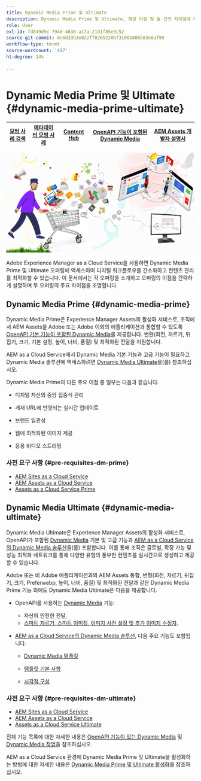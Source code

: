 ```yaml
---
title: Dynamic Media Prime 및 Ultimate
description: Dynamic Media Prime 및 Ultimate, 해당 이점 및 둘 간의 차이점에 대해 자세히 알아보십시오.
role: User
exl-id: fd049d9c-7940-4638-a17a-21d1f85e9c52
source-git-commit: 0c0d33b3e022ff0265220bf3106b888b83e8af99
workflow-type: tm+mt
source-wordcount: '417'
ht-degree: 14%

---
```


# Dynamic Media Prime 및 Ultimate {#dynamic-media-prime-ultimate}

| [모범 사례 검색](/help/assets/search-best-practices.md) | [메타데이터 모범 사례](/help/assets/metadata-best-practices.md) | [Content Hub](/help/assets/product-overview.md) | [OpenAPI 기능이 포함된 Dynamic Media](/help/assets/dynamic-media-open-apis-overview.md) | [AEM Assets 개발자 설명서](https://developer.adobe.com/experience-cloud/experience-manager-apis/) |
| ------------- | --------------------------- |---------|----|-----|

![Dynamic Media 배너](/help/assets/assets/dm-pnp-banner.png)

Adobe Experience Manager as a Cloud Service을 사용하면 Dynamic Media Prime 및 Ultimate 오퍼링에 액세스하여 디지털 워크플로우를 간소화하고 컨텐츠 관리를 최적화할 수 있습니다. 이 문서에서는 각 오퍼링을 소개하고 오퍼링의 이점을 간략하게 설명하며 두 오퍼링의 주요 차이점을 조명합니다.

## Dynamic Media Prime {#dynamic-media-prime}

Dynamic Media Prime은 Experience Manager Assets의 활성화 서비스로, 조직에서 AEM Assets을 Adobe 또는 Adobe 이외의 애플리케이션과 통합할 수 있도록 [OpenAPI 기본 기능이 포함된 Dynamic Media](/help/assets/dynamic-media-open-apis-overview.md)를 제공합니다. 변환(회전, 자르기, 뒤집기, 크기, 기본 설정, 높이, 너비, 품질) 및 최적화된 전달을 지원합니다.

AEM as a Cloud Service에서 Dynamic Media 기본 기능과 고급 기능이 필요하고 Dynamic Media 솔루션에 액세스하려면 [Dynamic Media Ultimate](#dynamic-media-ultimate)을(를) 참조하십시오.

Dynamic Media Prime의 다른 주요 이점 중 일부는 다음과 같습니다.

* 디지털 자산의 중앙 집중식 관리

* 게재 URL에 반영되는 실시간 업데이트

* 브랜드 일관성

* 웹에 최적화된 이미지 제공

* 응용 비디오 스트리밍

### 사전 요구 사항 {#pre-requisites-dm-prime}

* [AEM Sites as a Cloud Service](/help/sites-cloud/authoring/quick-start.md)
* [AEM Assets as a Cloud Service](/help/assets/overview.md)
* [Assets as a Cloud Service Prime](/help/assets/assets-prime.md)

## Dynamic Media Ultimate {#dynamic-media-ultimate}

Dynamic Media Ultimate은 Experience Manager Assets의 활성화 서비스로, OpenAPI가 포함된 [Dynamic Media](/help/assets/dynamic-media-open-apis-overview.md) 기본 및 고급 기능과 [AEM as a Cloud Service의 Dynamic Media 솔루션](/help/assets/dynamic-media/dynamic-media.md)을(를) 포함합니다. 이를 통해 조직은 글로벌, 확장 가능 및 성능 최적화 네트워크를 통해 다양한 유형의 풍부한 컨텐츠를 실시간으로 생성하고 제공할 수 있습니다.

Adobe 또는 비 Adobe 애플리케이션과의 AEM Assets 통합, 변형(회전, 자르기, 뒤집기, 크기, Preferwebp, 높이, 너비, 품질) 및 최적화된 전달과 같은 Dynamic Media Prime 기능 외에도 Dynamic Media Ultimate은 다음을 제공합니다.

* OpenAPI를 사용하는 [Dynamic Media](/help/assets/dynamic-media-open-apis-overview.md) 기능:

   * 자산의 안전한 전달,
   * [스마트 자르기, 스마트 이미징, 이미지 사전 설정 및 추가 이미지 수정자](https://adobe-aem-assets-delivery-advancemodifiers.redoc.ly/).

* [AEM as a Cloud Service의 Dynamic Media 솔루션](/help/assets/dynamic-media/dynamic-media.md), 다음 주요 기능도 포함됩니다.

   * [Dynamic Media 템플릿](/help/assets/dynamic-media/dynamic-media-templates.md)

   * [템플릿 기본 사항](https://experienceleague.adobe.com/en/docs/dynamic-media-classic/using/template-basics/quick-start-template-basics)

   * [시각적 구성](https://experienceleague.adobe.com/en/docs/dynamic-media-classic/using/master-files/vignette-window-covering-cabinet-files)

### 사전 요구 사항 {#pre-requisites-dm-ultimate}

* [AEM Sites as a Cloud Service](/help/sites-cloud/authoring/quick-start.md)
* [AEM Assets as a Cloud Service](/help/assets/overview.md)
* [Assets as a Cloud Service Ultimate](/help/assets/assets-ultimate-overview.md)

전체 기능 목록에 대한 자세한 내용은 [OpenAPI 기능이 있는 Dynamic Media](/help/assets/dynamic-media-open-apis-overview.md) 및 [Dynamic Media 작업](/help/assets/dynamic-media/dynamic-media.md)을 참조하십시오.

AEM as a Cloud Service 환경에 Dynamic Media Prime 및 Ultimate을 활성화하는 방법에 대한 자세한 내용은 [Dynamic Media Prime 및 Ultimate 활성화](/help/assets/dynamic-media/enable-dynamic-media-prime-and-ultimate.md)를 참조하십시오.

